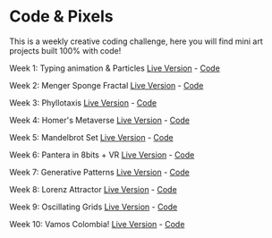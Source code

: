 # Code & Pixels

This is a weekly creative coding challenge, here you will find mini art projects built 100% with code!

Week 1: Typing animation & Particles [Live Version](https://fcor.github.io/typing-animation) - [Code](https://github.com/fcor/codeandpixels/tree/master/Challenges/Week%201%20-%20SVG%20Animation)

Week 2: Menger Sponge Fractal [Live Version](https://www.instagram.com/p/Biei-q8gzGf/?taken-by=fabiojcortes) - [Code](https://github.com/fcor/codeandpixels/tree/master/Challenges/Week%202%20-%20Menger%20Sponge%20Fractal)

Week 3: Phyllotaxis [Live Version](https://www.instagram.com/p/BiwvZVqn1iR/?taken-by=fabiojcortes) - [Code](https://github.com/fcor/codeandpixels/tree/master/Challenges/Week%203%20-%20Phyllotaxis)

Week 4: Homer's Metaverse [Live Version](https://truthful-winter.surge.sh/) - [Code](https://github.com/fcor/codeandpixels/tree/master/Challenges/Week%204%20-%20Homer's%20Metaverse)

Week 5: Mandelbrot Set [Live Version](https://www.instagram.com/p/BjUjTUOHRu0/?taken-by=fabiojcortes) - [Code]()

Week 6: Pantera in 8bits + VR [Live Version](https://www.instagram.com/p/BjqS3MKnnCh/?taken-by=fabiojcortes) - [Code]()

Week 7: Generative Patterns [Live Version](https://www.instagram.com/p/Bj4oDhbHfXb/?taken-by=fabiojcortes) - [Code]()

Week 8: Lorenz Attractor [Live Version](https://vimeo.com/275884408) - [Code]()

Week 9: Oscillating Grids [Live Version](https://vimeo.com/277137774) - [Code]()

Week 10: Vamos Colombia! [Live Version](https://vimeo.com/278198433) - [Code]()
